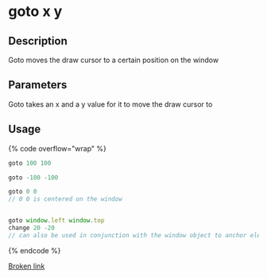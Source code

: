 # goto x y

## Description

Goto moves the draw cursor to a certain position on the window

## Parameters

Goto takes an x and a y value for it to move the draw cursor to

## Usage

{% code overflow="wrap" %}
```javascript
goto 100 100

goto -100 -100

goto 0 0
// 0 0 is centered on the window


goto window.left window.top
change 20 -20
// can also be used in conjunction with the window object to anchor elements to specific sides of the window
```
{% endcode %}

[Broken link](broken-reference "mention")
